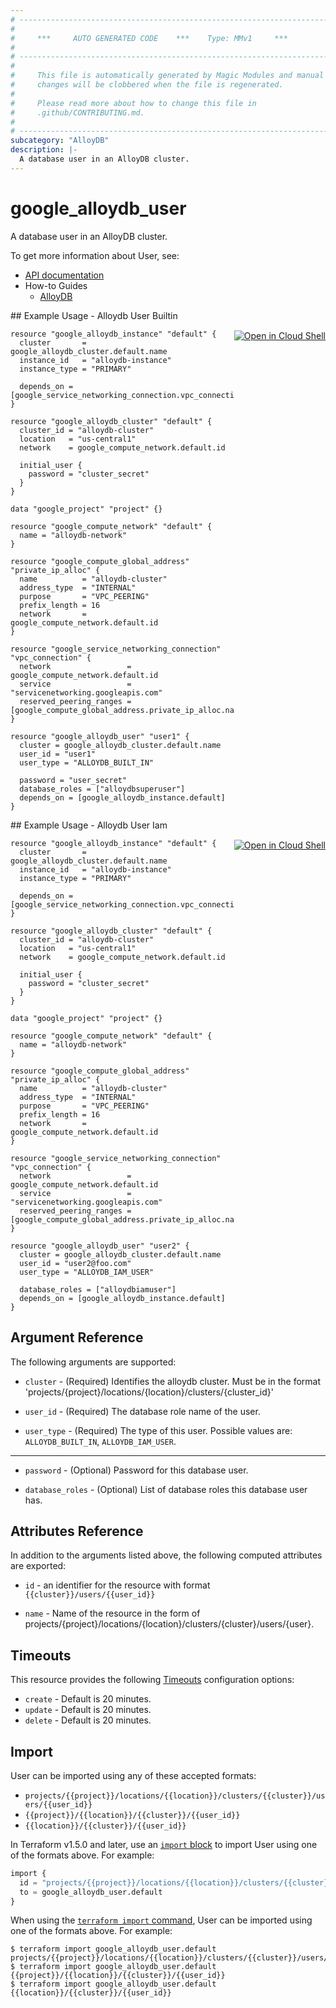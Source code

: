 ```yaml
---
# ----------------------------------------------------------------------------
#
#     ***     AUTO GENERATED CODE    ***    Type: MMv1     ***
#
# ----------------------------------------------------------------------------
#
#     This file is automatically generated by Magic Modules and manual
#     changes will be clobbered when the file is regenerated.
#
#     Please read more about how to change this file in
#     .github/CONTRIBUTING.md.
#
# ----------------------------------------------------------------------------
subcategory: "AlloyDB"
description: |-
  A database user in an AlloyDB cluster.
---
```


# google\_alloydb\_user

A database user in an AlloyDB cluster.


To get more information about User, see:

* [API documentation](https://cloud.google.com/alloydb/docs/reference/rest/v1/projects.locations.clusters.users/create)
* How-to Guides
    * [AlloyDB](https://cloud.google.com/alloydb/docs/)

<div class = "oics-button" style="float: right; margin: 0 0 -15px">
  <a href="https://console.cloud.google.com/cloudshell/open?cloudshell_git_repo=https%3A%2F%2Fgithub.com%2Fterraform-google-modules%2Fdocs-examples.git&cloudshell_working_dir=alloydb_user_builtin&cloudshell_image=gcr.io%2Fcloudshell-images%2Fcloudshell%3Alatest&open_in_editor=main.tf&cloudshell_print=.%2Fmotd&cloudshell_tutorial=.%2Ftutorial.md" target="_blank">
    <img alt="Open in Cloud Shell" src="//gstatic.com/cloudssh/images/open-btn.svg" style="max-height: 44px; margin: 32px auto; max-width: 100%;">
  </a>
</div>
## Example Usage - Alloydb User Builtin


```hcl
resource "google_alloydb_instance" "default" {
  cluster       = google_alloydb_cluster.default.name
  instance_id   = "alloydb-instance"
  instance_type = "PRIMARY"

  depends_on = [google_service_networking_connection.vpc_connection]
}

resource "google_alloydb_cluster" "default" {
  cluster_id = "alloydb-cluster"
  location   = "us-central1"
  network    = google_compute_network.default.id

  initial_user {
    password = "cluster_secret"
  }
}

data "google_project" "project" {}

resource "google_compute_network" "default" {
  name = "alloydb-network"
}

resource "google_compute_global_address" "private_ip_alloc" {
  name          = "alloydb-cluster"
  address_type  = "INTERNAL"
  purpose       = "VPC_PEERING"
  prefix_length = 16
  network       = google_compute_network.default.id
}

resource "google_service_networking_connection" "vpc_connection" {
  network                 = google_compute_network.default.id
  service                 = "servicenetworking.googleapis.com"
  reserved_peering_ranges = [google_compute_global_address.private_ip_alloc.name]
}

resource "google_alloydb_user" "user1" {
  cluster = google_alloydb_cluster.default.name
  user_id = "user1"
  user_type = "ALLOYDB_BUILT_IN"

  password = "user_secret"
  database_roles = ["alloydbsuperuser"]
  depends_on = [google_alloydb_instance.default]
}
```
<div class = "oics-button" style="float: right; margin: 0 0 -15px">
  <a href="https://console.cloud.google.com/cloudshell/open?cloudshell_git_repo=https%3A%2F%2Fgithub.com%2Fterraform-google-modules%2Fdocs-examples.git&cloudshell_working_dir=alloydb_user_iam&cloudshell_image=gcr.io%2Fcloudshell-images%2Fcloudshell%3Alatest&open_in_editor=main.tf&cloudshell_print=.%2Fmotd&cloudshell_tutorial=.%2Ftutorial.md" target="_blank">
    <img alt="Open in Cloud Shell" src="//gstatic.com/cloudssh/images/open-btn.svg" style="max-height: 44px; margin: 32px auto; max-width: 100%;">
  </a>
</div>
## Example Usage - Alloydb User Iam


```hcl
resource "google_alloydb_instance" "default" {
  cluster       = google_alloydb_cluster.default.name
  instance_id   = "alloydb-instance"
  instance_type = "PRIMARY"

  depends_on = [google_service_networking_connection.vpc_connection]
}

resource "google_alloydb_cluster" "default" {
  cluster_id = "alloydb-cluster"
  location   = "us-central1"
  network    = google_compute_network.default.id

  initial_user {
    password = "cluster_secret"
  }
}

data "google_project" "project" {}

resource "google_compute_network" "default" {
  name = "alloydb-network"
}

resource "google_compute_global_address" "private_ip_alloc" {
  name          = "alloydb-cluster"
  address_type  = "INTERNAL"
  purpose       = "VPC_PEERING"
  prefix_length = 16
  network       = google_compute_network.default.id
}

resource "google_service_networking_connection" "vpc_connection" {
  network                 = google_compute_network.default.id
  service                 = "servicenetworking.googleapis.com"
  reserved_peering_ranges = [google_compute_global_address.private_ip_alloc.name]
}

resource "google_alloydb_user" "user2" {
  cluster = google_alloydb_cluster.default.name
  user_id = "user2@foo.com"
  user_type = "ALLOYDB_IAM_USER"

  database_roles = ["alloydbiamuser"]
  depends_on = [google_alloydb_instance.default]
}
```

## Argument Reference

The following arguments are supported:


* `cluster` -
  (Required)
  Identifies the alloydb cluster. Must be in the format
  'projects/{project}/locations/{location}/clusters/{cluster_id}'

* `user_id` -
  (Required)
  The database role name of the user.

* `user_type` -
  (Required)
  The type of this user.
  Possible values are: `ALLOYDB_BUILT_IN`, `ALLOYDB_IAM_USER`.


- - -


* `password` -
  (Optional)
  Password for this database user.

* `database_roles` -
  (Optional)
  List of database roles this database user has.


## Attributes Reference

In addition to the arguments listed above, the following computed attributes are exported:

* `id` - an identifier for the resource with format `{{cluster}}/users/{{user_id}}`

* `name` -
  Name of the resource in the form of projects/{project}/locations/{location}/clusters/{cluster}/users/{user}.


## Timeouts

This resource provides the following
[Timeouts](https://developer.hashicorp.com/terraform/plugin/sdkv2/resources/retries-and-customizable-timeouts) configuration options:

- `create` - Default is 20 minutes.
- `update` - Default is 20 minutes.
- `delete` - Default is 20 minutes.

## Import


User can be imported using any of these accepted formats:

* `projects/{{project}}/locations/{{location}}/clusters/{{cluster}}/users/{{user_id}}`
* `{{project}}/{{location}}/{{cluster}}/{{user_id}}`
* `{{location}}/{{cluster}}/{{user_id}}`


In Terraform v1.5.0 and later, use an [`import` block](https://developer.hashicorp.com/terraform/language/import) to import User using one of the formats above. For example:

```tf
import {
  id = "projects/{{project}}/locations/{{location}}/clusters/{{cluster}}/users/{{user_id}}"
  to = google_alloydb_user.default
}
```

When using the [`terraform import` command](https://developer.hashicorp.com/terraform/cli/commands/import), User can be imported using one of the formats above. For example:

```
$ terraform import google_alloydb_user.default projects/{{project}}/locations/{{location}}/clusters/{{cluster}}/users/{{user_id}}
$ terraform import google_alloydb_user.default {{project}}/{{location}}/{{cluster}}/{{user_id}}
$ terraform import google_alloydb_user.default {{location}}/{{cluster}}/{{user_id}}
```
